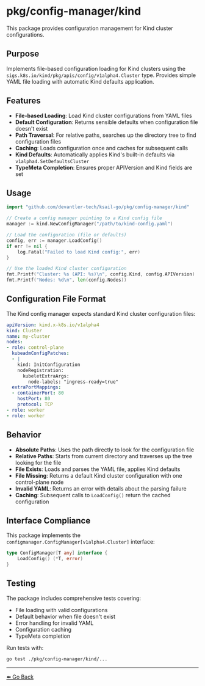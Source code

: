 # pkg/config-manager/kind

This package provides configuration management for Kind cluster configurations.

## Purpose

Implements file-based configuration loading for Kind clusters using the `sigs.k8s.io/kind/pkg/apis/config/v1alpha4.Cluster` type. Provides simple YAML file loading with automatic Kind defaults application.

## Features

- **File-based Loading**: Load Kind cluster configurations from YAML files
- **Default Configuration**: Returns sensible defaults when configuration file doesn't exist
- **Path Traversal**: For relative paths, searches up the directory tree to find configuration files
- **Caching**: Loads configuration once and caches for subsequent calls
- **Kind Defaults**: Automatically applies Kind's built-in defaults via `v1alpha4.SetDefaultsCluster`
- **TypeMeta Completion**: Ensures proper APIVersion and Kind fields are set

## Usage

```go
import "github.com/devantler-tech/ksail-go/pkg/config-manager/kind"

// Create a config manager pointing to a Kind config file
manager := kind.NewConfigManager("/path/to/kind-config.yaml")

// Load the configuration (file or defaults)
config, err := manager.LoadConfig()
if err != nil {
    log.Fatal("Failed to load Kind config:", err)
}

// Use the loaded Kind cluster configuration
fmt.Printf("Cluster: %s (API: %s)\n", config.Kind, config.APIVersion)
fmt.Printf("Nodes: %d\n", len(config.Nodes))
```

## Configuration File Format

The Kind config manager expects standard Kind cluster configuration files:

```yaml
apiVersion: kind.x-k8s.io/v1alpha4
kind: Cluster
name: my-cluster
nodes:
- role: control-plane
  kubeadmConfigPatches:
  - |
    kind: InitConfiguration
    nodeRegistration:
      kubeletExtraArgs:
        node-labels: "ingress-ready=true"
  extraPortMappings:
  - containerPort: 80
    hostPort: 80
    protocol: TCP
- role: worker
- role: worker
```

## Behavior

- **Absolute Paths**: Uses the path directly to look for the configuration file
- **Relative Paths**: Starts from current directory and traverses up the tree looking for the file
- **File Exists**: Loads and parses the YAML file, applies Kind defaults
- **File Missing**: Returns a default Kind cluster configuration with one control-plane node
- **Invalid YAML**: Returns an error with details about the parsing failure
- **Caching**: Subsequent calls to `LoadConfig()` return the cached configuration

## Interface Compliance

This package implements the `configmanager.ConfigManager[v1alpha4.Cluster]` interface:

```go
type ConfigManager[T any] interface {
    LoadConfig() (*T, error)
}
```

## Testing

The package includes comprehensive tests covering:

- File loading with valid configurations
- Default behavior when file doesn't exist
- Error handling for invalid YAML
- Configuration caching
- TypeMeta completion

Run tests with:

```bash
go test ./pkg/config-manager/kind/...
```

---

[⬅️ Go Back](../README.md)
